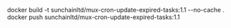 docker build -t sunchainltd/mux-cron-update-expired-tasks:1.1 --no-cache .
docker push sunchainltd/mux-cron-update-expired-tasks:1.1
